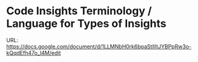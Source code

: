 # Code Insights Terminology / Language for Types of Insights

URL: https://docs.google.com/document/d/1LLMNbH0rk6bpaStllItJYBPpRw3o-kQqdEfh47o_l4M/edit
